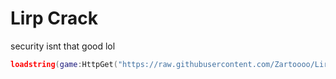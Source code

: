 # Lirp Crack
security isnt that good lol

```lua
loadstring(game:HttpGet("https://raw.githubusercontent.com/Zartoooo/Lirp-Crack/refs/heads/main/a"), true)()
```
